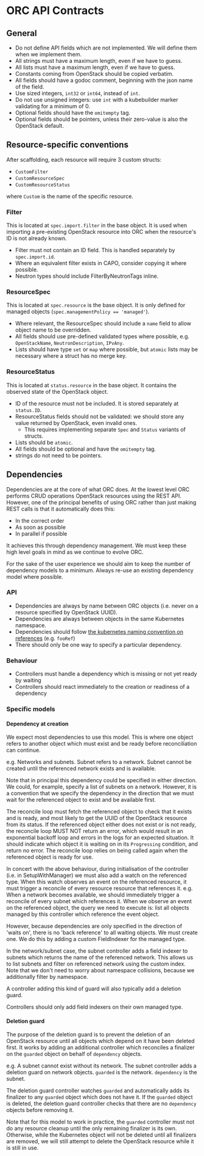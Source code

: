 # ORC API Contracts

## General

* Do not define API fields which are not implemented. We will define them when we implement them.
* All strings must have a maximum length, even if we have to guess.
* All lists must have a maximum length, even if we have to guess.
* Constants coming from OpenStack should be copied verbatim.
* All fields should have a godoc comment, beginning with the json name of the field.
* Use sized integers, `int32` or `int64`, instead of `int`.
* Do not use unsigned integers: use `int` with a kubebuilder marker validating for a minimum of 0.
* Optional fields should have the `omitempty` tag.
* Optional fields should be pointers, unless their zero-value is also the OpenStack default.

## Resource-specific conventions

After scaffolding, each resource will require 3 custom structs:

* `CustomFilter`
* `CustomResourceSpec`
* `CustomResourceStatus`

where `Custom` is the name of the specific resource.

### Filter

This is located at `spec.import.filter` in the base object. It is used when
importing a pre-existing OpenStack resource into ORC when the resource's ID is
not already known.

* Filter must not contain an ID field. This is handled separately by `spec.import.id`.
* Where an equivalent filter exists in CAPO, consider copying it where possible.
* Neutron types should include FilterByNeutronTags inline.

### ResourceSpec

This is located at `spec.resource` is the base object. It is only defined for managed objects (`spec.managementPolicy == 'managed'`).

* Where relevant, the ResourceSpec should include a `name` field to allow object name to be overridden.
* All fields should use pre-defined validated types where possible, e.g. `OpenStackName`, `NeutronDescription`, `IPvAny`.
* Lists should have type `set` or `map` where possible, but `atomic` lists may be necessary where a struct has no merge key.

### ResourceStatus

This is located at `status.resource` in the base object. It contains the observed state of the OpenStack object.

* ID of the resource must not be included. It is stored separately at `status.ID`.
* ResourceStatus fields should not be validated: we should store any value returned by OpenStack, even invalid ones.
    * This requires implementing separate `Spec` and `Status` variants of structs.
* Lists should be `atomic`.
* All fields should be optional and have the `omitempty` tag.
* strings do not need to be pointers.

## Dependencies

Dependencies are at the core of what ORC does. At the lowest level ORC performs
CRUD operations OpenStack resources using the REST API. However, one of the
principal benefits of using ORC rather than just making REST calls is that it
automatically does this:

* In the correct order
* As soon as possible
* In parallel if possible

It achieves this through dependency management. We must keep these high level goals in mind as we continue to evolve ORC.

For the sake of the user experience we should aim to keep the number of dependency models to a minimum. Always re-use an existing dependency model where possible.

### API

* Dependencies are always by name between ORC objects (i.e. never on a resource specified by OpenStack UUID).
* Dependencies are always between objects in the same Kubernetes namespace.
* Dependencies should follow [the kubernetes naming convention on references](https://github.com/kubernetes/community/blob/master/contributors/devel/sig-architecture/api-conventions.md#naming-of-the-reference-field) (e.g. `fooRef`)
* There should only be one way to specify a particular dependency.

### Behaviour

* Controllers must handle a dependency which is missing or not yet ready by waiting
* Controllers should react immediately to the creation or readiness of a dependency

### Specific models

#### Dependency at creation

We expect most dependencies to use this model. This is where one object refers
to another object which must exist and be ready before reconciliation can
continue.

e.g. Networks and subnets. Subnet refers to a network. Subnet cannot be created
until the referenced network exists and is available.

Note that in principal this dependency could be specified in either direction.
We could, for example, specify a list of subnets on a network. However, it is
a convention that we specify the dependency in the direction that we must wait
for the referenced object to exist and be available first.

The reconcile loop must fetch the referenced object to check that it exists and
is ready, and most likely to get the UUID of the OpenStack resource from its
status. If the referenced object either does not exist or is not ready, the
reconcile loop MUST NOT return an error, which would result in an exponential
backoff loop and errors in the logs for an expected situation. It should
indicate which object it is waiting on in its `Progressing` condition, and
return no error. The reconcile loop relies on being called again when the
referenced object is ready for use.

In concert with the above behaviour, during initialisation of the controller
(i.e. in SetupWithManager) we must also add a watch on the referenced type.
When this watch observes an event on the referenced resource, it must trigger
a reconcile of every resource resource that references it. e.g. When a network
becomes available, we should immediately trigger a reconcile of every subnet
which references it. When we observe an event on the referenced object, the
query we need to execute is: list all objects managed by this controller which
reference the event object.

However, because dependencies are only specified in the direction of 'waits
on', there is no 'back reference' to all waiting objects. We must create one.
We do this by adding a custom FieldIndexer for the managed type.

In the network/subnet case, the subnet controller adds a field indexer to
subnets which returns the name of the referenced network. This allows us to
list subnets and filter on referenced network using the custom index. Note that
we don't need to worry about namespace collisions, because we additionally
filter by namespace.

A controller adding this kind of guard will also typically add a deletion guard.

Controllers should only add field indexers on their own managed type.

#### Deletion guard

The purpose of the deletion guard is to prevent the deletion of an OpenStack
resource until all objects which depend on it have been deleted first. It works
by adding an additional controller which reconciles a finalizer on the
`guarded` object on behalf of `dependency` objects.

e.g. A subnet cannot exist without its network. The subnet controller adds
a deletion guard on network objects. `guarded` is the network. `dependency` is
the subnet.

The deletion guard controller watches `guarded` and automatically adds its
finalizer to any `guarded` object which does not have it. If the `guarded`
object is deleted, the deletion guard controller checks that there are no
`dependency` objects before removing it.

Note that for this model to work in practice, the `guarded` controller must not
do any resource cleanup until the only remaining finalizer is its own.
Otherwise, while the Kubernetes object will not be deleted until all finalizers
are removed, we will still attempt to delete the OpenStack resource while it is
still in use.

